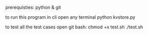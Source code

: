 prerequisties: python & git

to run this program in cli open any terminal python kvstore.py

to test all the test cases open git bash: chmod +x test.sh ./test.sh
